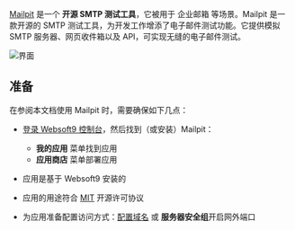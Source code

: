 [Mailpit](https://mailpit.axllent.org/) 是一个 **开源 SMTP 测试工具**，它被用于 企业邮箱  等场景。Mailpit 是一款开源的 SMTP 测试工具，为开发工作增添了电子邮件测试功能。它提供模拟 SMTP 服务器、网页收件箱以及 API，可实现无缝的电子邮件测试。


![界面](https://libs.websoft9.com/Websoft9/DocsPicture/zh/mailpit/mailpit-gui-websoft9.png)


## 准备

在参阅本文档使用 Mailpit 时，需要确保如下几点：

- [登录 Websoft9 控制台](./login-console)，然后找到（或安装）Mailpit：
  - **我的应用** 菜单找到应用 
  - **应用商店** 菜单部署应用

- 应用是基于 Websoft9 安装的


- 应用的用途符合 [MIT](https://opensource.org/licenses/MIT) 开源许可协议


- 为应用准备配置访问方式：[配置域名](./domain-set) 或 **服务器安全组**开启网外端口